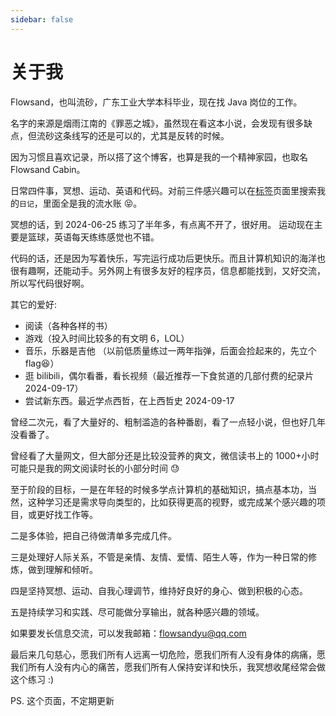 ```yaml
---
sidebar: false
---
```


# 关于我

Flowsand，也叫流砂，广东工业大学本科毕业，现在找 Java 岗位的工作。

名字的来源是烟雨江南的《罪恶之城》，虽然现在看这本小说，会发现有很多缺点，但流砂这条线写的还是可以的，尤其是反转的时候。

因为习惯且喜欢记录，所以搭了这个博客，也算是我的一个精神家园，也取名 Flowsand Cabin。

日常四件事，冥想、运动、英语和代码。对前三件感兴趣可以在[标签](https://flow-sandyu.github.io/pages/tags)页面里搜索我的`日记`，里面全是我的流水账 😝。

冥想的话，到 2024-06-25 练习了半年多，有点离不开了，很好用。
运动现在主要是篮球，英语每天练练感觉也不错。

代码的话，还是因为写着快乐，写完运行成功后更快乐。而且计算机知识的海洋也很有趣啊，还能动手。另外网上有很多友好的程序员，信息都能找到，又好交流，所以写代码很好啊。

其它的爱好:

-   阅读（各种各样的书）
-   游戏（投入时间比较多的有文明 6，LOL）
-   音乐，乐器是吉他 （以前低质量练过一两年指弹，后面会捡起来的，先立个 flag😆）
-   逛 bilibili，偶尔看番，看长视频（最近推荐一下食贫道的几部付费的纪录片 2024-09-17）
-   尝试新东西。最近学点西哲，在上西哲史 2024-09-17

曾经二次元，看了大量好的、粗制滥造的各种番剧，看了一点轻小说，但也好几年没看番了。

曾经看了大量网文，但大部分还是比较没营养的爽文，微信读书上的 1000+小时可能只是我的网文阅读时长的小部分时间 😓

至于阶段的目标，一是在年轻的时候多学点计算机的基础知识，搞点基本功，当然，这种学习还是需求导向类型的，比如获得更高的视野，或完成某个感兴趣的项目，或更好找工作等。

二是多体验，把自己待做清单多完成几件。

三是处理好人际关系，不管是亲情、友情、爱情、陌生人等，作为一种日常的修炼，做到理解和倾听。

四是坚持冥想、运动、自我心理调节，维持好良好的身心、做到积极的心态。

五是持续学习和实践、尽可能做分享输出，就各种感兴趣的领域。

如果要发长信息交流，可以发我邮箱：flowsandyu@qq.com

最后来几句慈心，愿我们所有人远离一切危险，愿我们所有人没有身体的病痛，愿我们所有人没有内心的痛苦，愿我们所有人保持安详和快乐，我冥想收尾经常会做这个练习 :)

PS. 这个页面，不定期更新
